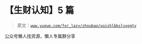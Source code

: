 # 【生财认知】5 篇

> 原文：[`www.yuque.com/for_lazy/zhoubao/uoishlbbslyxggty`](https://www.yuque.com/for_lazy/zhoubao/uoishlbbslyxggty)

公众号懒人找资源，懒人专属群分享